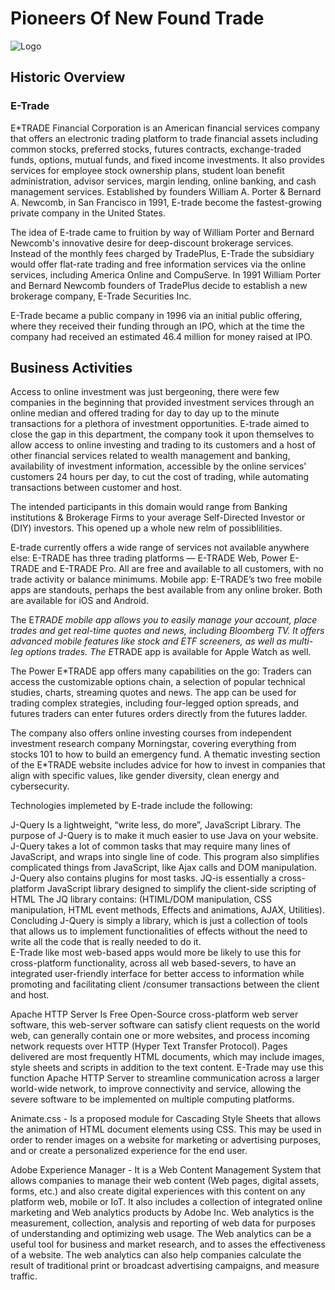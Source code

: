 # Pioneers Of New Found Trade

![Logo](E_Trade_Securities-logo-381D3512C3-seeklogo.com.png)

## Historic Overview
### E-Trade
E*TRADE Financial Corporation is an American financial services company that offers an electronic trading platform to trade financial assets including common stocks, preferred stocks, futures contracts, exchange-traded funds, options, mutual funds, and fixed income investments. It also provides services for employee 
stock ownership plans, student loan benefit administration, advisor services, margin lending, online banking, and cash management services. Established by founders William A. Porter & Bernard A. Newcomb, in San Francisco in 1991, E-trade become the fastest-growing private company in the United States.

The idea of E-trade came to fruition by way of William Porter and Bernard Newcomb's innovative desire for deep-discount brokerage services. Instead of the monthly fees charged by TradePlus, E-Trade the subsidiary would offer flat-rate trading and free information services via the online services, including America Online and CompuServe. In 1991 William Porter and Bernard Newcomb founders of TradePlus decide to establish a new brokerage company, E-Trade Securities Inc.

E-Trade became a public company in 1996 via an initial public offering, where they received their funding through an IPO, which at the time the company had received an estimated 46.4 million for money raised at IPO. 

## Business Activities
Access to online investment was just bergeoning, there were few companies in the beginning that provided investment services through an online median 
and offered trading for day to day up to the minute transactions for a plethora of investment opportunities. E-trade aimed to close the gap in this department, 
the company took it upon themselves to allow access to online investing and trading to its customers and a host of other financial services related to wealth 
management and banking, availability of investment information, accessible by the online services' customers 24 hours per day, to cut the cost of trading, while 
automating transactions between customer and host. 

The intended participants in this domain would range from Banking institutions & Brokerage Firms to your average Self-Directed Investor or (DIY) investors.
This opened up a whole new relm of possiblilities. 

E-trade currently offers a wide range of services not available anywhere else: 
E-TRADE has three trading platforms — E-TRADE Web, Power E-TRADE and E-TRADE Pro. All are free and available to all customers, with no trade activity or balance minimums.
Mobile app: E-TRADE’s two free mobile apps are standouts, perhaps the best available from any online broker. Both are available for iOS and Android.

The E*TRADE mobile app allows you to easily manage your account, place trades and get real-time quotes and news, including Bloomberg TV. It offers advanced mobile features like stock and ETF screeners, as well as multi-leg options trades. The E*TRADE app is available for Apple Watch as well.

The Power E*TRADE app offers many capabilities on the go: Traders can access the customizable options chain, a selection of popular technical studies, charts, streaming quotes and news. The app can be used for trading complex strategies, including four-legged option spreads, and futures traders can enter futures orders directly from the futures ladder.

The company also offers online investing courses from independent investment research company Morningstar, covering everything from stocks 101 to how to build an emergency fund. A thematic investing section of the E*TRADE website includes advice for how to invest in companies that align with specific values, 
like gender diversity, clean energy and cybersecurity.

Technologies implemeted by E-trade include the following:

J-Query 
Is a lightweight, “write less, do more”, JavaScript Library. The purpose of J-Query is to make it much easier to use Java on your website.  J-Query takes a lot of common tasks that may require many lines of JavaScript, and wraps into single line of code.  This program also simplifies complicated things from JavaScript, like Ajax calls and DOM manipulation. J-Query also contains plugins for most tasks. JQ-is essentially a cross-platform JavaScript library designed to simplify the client-side scripting of HTML
The JQ library contains: (HTIML/DOM manipulation, CSS manipulation, HTML event methods, Effects and animations, AJAX, Utilities).  Concluding J-Query is simply a library, which is just a collection of tools that allows us to implement functionalities of effects without the need to write all the code that is really needed to do it.  
E-Trade like most web-based apps would more be likely to use this for cross-platform functionality, across all web based-severs, to have an integrated user-friendly interface for better access to information while promoting and facilitating client /consumer transactions between the client and host.

Apache HTTP Server
Is Free Open-Source cross-platform web server software, this web-server software can satisfy client requests on the world web, can generally contain one or more websites, and process incoming network requests over HTTP (Hyper Text Transfer Protocol). Pages delivered are most frequently HTML documents, which may include images, style sheets and scripts in addition to the text content. 
E-Trade may use this function Apache HTTP Server to streamline communication across a larger world-wide network, to improve connectivity and service, allowing the severe software to be implemented on multiple computing platforms. 

Animate.css - Is a proposed module for Cascading Style Sheets that allows the animation of HTML document elements using CSS. This may be used in order to render images on a website for marketing or advertising purposes, and or create a personalized experience for the end user. 

Adobe Experience Manager - It is a Web Content Management System that allows companies to manage their web content (Web pages, digital assets, forms, etc.) and also create digital experiences with this content on any platform web, mobile or IoT. It also includes a collection of integrated online marketing and Web analytics products by Adobe Inc. Web analytics is the measurement, collection, analysis and reporting of web data for purposes of understanding and optimizing web usage. 
The Web analytics can be a useful tool for business and market research, and to asses the effectiveness of a website. The web analytics can also help companies calculate the result of traditional print or broadcast advertising campaigns, and measure traffic. 

